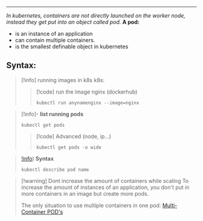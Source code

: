 ***
*In kubernetes, containers are not directly launched on the worker node, instead they get put into an object called pod.*
**A pod:**
- is an instance of an application
- can contain multiple containers.
- is the smallest definable object in kubernetes

 
 
 
## Syntax:

 >[!info] running images in k8s
 >k8s:
 >>[!code] run the image nginx (dockerhub)
 >>```k8s 
 >>kubectl run anynamenginx --image=nginx
 >>```

>[!info]- **list running pods**
>```
>kubectl get pods
>```
>>[!code] Advanced (node, ip...)
>>```
>>kubectl get pods -o wide
>>```

> [!info](similar%20to%20%5Bdocker%20inspect.md))
> **Syntax**
>```
>kubectl describe pod name
>```

>[!warning] Dont increase the amount of containers  while scaling
>To increase the amount of instances of an application, you don't put in more containers in an image but create more pods.
>
>The only situation to use multiple containers in one pod:
>[Multi-Container POD's](Multi-Container%20POD's.md)
